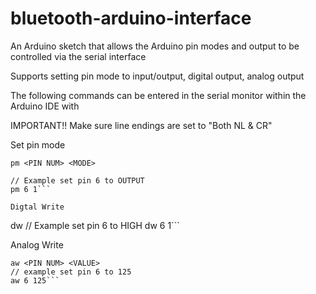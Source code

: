 # bluetooth-arduino-interface
An Arduino sketch that allows the Arduino pin modes and output to be controlled via the serial interface

Supports setting pin mode to input/output, digital output, analog output

The following commands can be entered in the serial monitor within the Arduino IDE with 

IMPORTANT!! Make sure line endings are set to "Both NL & CR"

Set pin mode
```
pm <PIN NUM> <MODE>

// Example set pin 6 to OUTPUT
pm 6 1```

Digtal Write
```
dw <PIN NUM> <VALUE>
// Example set pin 6 to HIGH
dw 6 1```

Analog Write
```
aw <PIN NUM> <VALUE>
// example set pin 6 to 125
aw 6 125```
